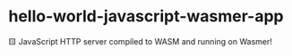 # hello-world-javascript-wasmer-app

🟨 JavaScript HTTP server compiled to WASM and running on Wasmer!
